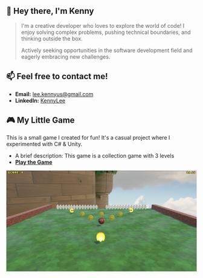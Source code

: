 <!--
## Hi there 👋
**Kenny48620/Kenny48620** is a ✨ _special_ ✨ repository because its README.md (this file) appears on your GitHub profile.

Here are some ideas to get you started:

- 🔭 I’m currently working on ...
- 🌱 I’m currently learning ...
- 👯 I’m looking to collaborate on ...
- 🤔 I’m looking for help with ...
- 💬 Ask me about ...
- 📫 How to reach me: ...
- 😄 Pronouns: ...
- ⚡ Fun fact: ...
-->


## 👋 Hey there, I'm Kenny

> I'm a creative developer who loves to explore the world of code! I enjoy solving complex problems, pushing technical boundaries, and thinking outside the box.
>
> Actively seeking opportunities in the software development field and eagerly embracing new challenges.



<!--

## ⚒️ Skills
- **Languages:** Python, Java, C#, Swift, JavaScript, C/C++
- **Frameworks & Libraries:** React, Node.js, Flask, 


## 🚀 Projects That Make Me Smile
- [**Project X**](https://github.com/Kenny48620/project-x) 
- [**Project Y**](https://github.com/Kenny48620/project-y)
- [**Project Z**](https://github.com/Kenny48620/project-z)
-->

## 📫 Feel free to contact me!
- **Email:** [lee.kennyus@gmail.com](mailto:lee.kennyus@gmail.com)
- **LinkedIn:** [KennyLee](https://www.linkedin.com/in/kaichunlee/)

## 🎮 My Little Game
This is a small game I created for fun! It's a casual project where I experimented with C# & Unity.  
- A brief description: This game is a collection game with 3 levels
- **[Play the Game](https://play.unity.com/en/games/2e112adc-236d-4a71-acfb-29c5d3d8164e/mca2-kaichun-lee-kenny)**
<!--
[![Game Screenshot](https://raw.githubusercontent.com/Kenny48620/Kenny48620/main/image/small-game-screenshot-l1.jpg)](https://play.unity.com/en/games/2e112adc-236d-4a71-acfb-29c5d3d8164e/mca2-kaichun-lee-kenny)
-->

<!-- Size of screen shot -->
<a href="https://play.unity.com/en/games/2e112adc-236d-4a71-acfb-29c5d3d8164e/mca2-kaichun-lee-kenny">
  <img src="https://raw.githubusercontent.com/Kenny48620/Kenny48620/main/image/small-game-screenshot-l1.jpg" alt="Game Screenshot" width="600" />
</a>


